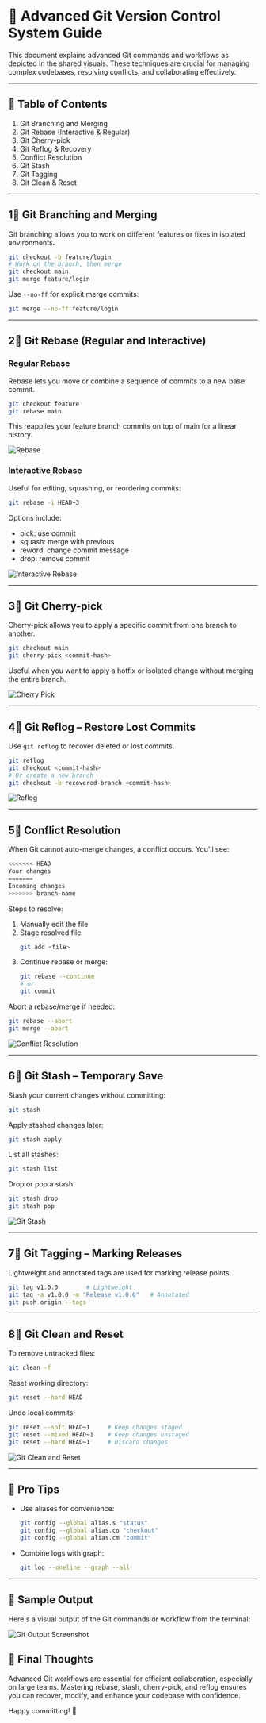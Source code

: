 # 🚀 Advanced Git Version Control System Guide

This document explains advanced Git commands and workflows as depicted in the shared visuals. These techniques are crucial for managing complex codebases, resolving conflicts, and collaborating effectively.

---

## 📂 Table of Contents

1. Git Branching and Merging
2. Git Rebase (Interactive & Regular)
3. Git Cherry-pick
4. Git Reflog & Recovery
5. Conflict Resolution
6. Git Stash
7. Git Tagging
8. Git Clean & Reset

---

## 1⃣ Git Branching and Merging

Git branching allows you to work on different features or fixes in isolated environments.

```bash
git checkout -b feature/login
# Work on the branch, then merge
git checkout main
git merge feature/login
```

Use `--no-ff` for explicit merge commits:

```bash
git merge --no-ff feature/login
```

<!-- No image provided for this section -->

---

## 2⃣ Git Rebase (Regular and Interactive)

### Regular Rebase

Rebase lets you move or combine a sequence of commits to a new base commit.

```bash
git checkout feature
git rebase main
```

This reapplies your feature branch commits on top of main for a linear history.

![Rebase](https://github.com/user-attachments/assets/ef153459-67d4-4430-91bc-10a581f57d1b)

### Interactive Rebase

Useful for editing, squashing, or reordering commits:

```bash
git rebase -i HEAD~3
```

Options include:
- pick: use commit
- squash: merge with previous
- reword: change commit message
- drop: remove commit

![Interactive Rebase](https://github.com/user-attachments/assets/715b1a73-3288-453b-a612-2da916abc375)

---

## 3⃣ Git Cherry-pick

Cherry-pick allows you to apply a specific commit from one branch to another.

```bash
git checkout main
git cherry-pick <commit-hash>
```

Useful when you want to apply a hotfix or isolated change without merging the entire branch.

![Cherry Pick](https://github.com/user-attachments/assets/1355085c-6d91-41f0-b341-a959726295bc)

---

## 4⃣ Git Reflog – Restore Lost Commits

Use `git reflog` to recover deleted or lost commits.

```bash
git reflog
git checkout <commit-hash>
# Or create a new branch
git checkout -b recovered-branch <commit-hash>
```

![Reflog](https://github.com/user-attachments/assets/f6f270c2-69e0-47e3-b9d4-2d45ad05a08e)

---

## 5⃣ Conflict Resolution

When Git cannot auto-merge changes, a conflict occurs. You'll see:

```bash
<<<<<<< HEAD
Your changes
=======
Incoming changes
>>>>>>> branch-name
```

Steps to resolve:

1. Manually edit the file
2. Stage resolved file:
   ```bash
   git add <file>
   ```
3. Continue rebase or merge:
   ```bash
   git rebase --continue
   # or
   git commit
   ```

Abort a rebase/merge if needed:

```bash
git rebase --abort
git merge --abort
```

![Conflict Resolution](https://github.com/user-attachments/assets/73166094-8dfb-4609-9075-702b82c3de1a)

---

## 6⃣ Git Stash – Temporary Save

Stash your current changes without committing:

```bash
git stash
```

Apply stashed changes later:

```bash
git stash apply
```

List all stashes:

```bash
git stash list
```

Drop or pop a stash:

```bash
git stash drop
git stash pop
```

![Git Stash](https://github.com/user-attachments/assets/eddfe452-1016-40bc-a112-b7893857edff)

---

## 7⃣ Git Tagging – Marking Releases

Lightweight and annotated tags are used for marking release points.

```bash
git tag v1.0.0        # Lightweight
git tag -a v1.0.0 -m "Release v1.0.0"   # Annotated
git push origin --tags
```

<!-- No image provided for this section -->

---

## 8⃣ Git Clean and Reset

To remove untracked files:

```bash
git clean -f
```

Reset working directory:

```bash
git reset --hard HEAD
```

Undo local commits:

```bash
git reset --soft HEAD~1     # Keep changes staged
git reset --mixed HEAD~1    # Keep changes unstaged
git reset --hard HEAD~1     # Discard changes
```

![Git Clean and Reset](https://github.com/user-attachments/assets/2c076dd3-94ac-4d3b-bef5-7996329aa5a5)

---

## 🧠 Pro Tips

- Use aliases for convenience:
  ```bash
  git config --global alias.s "status"
  git config --global alias.co "checkout"
  git config --global alias.cm "commit"
  ```

- Combine logs with graph:
  ```bash
  git log --oneline --graph --all
  ```

---
<section class="section">
  <h2>📸 Sample Output</h2>
  <p>Here's a visual output of the Git commands or workflow from the terminal:</p>
  <img src="https://github.com/user-attachments/assets/3f85d5d2-efc0-4710-8614-2a97acd5fa5e" alt="Git Output Screenshot">
</section>


## 📌 Final Thoughts

Advanced Git workflows are essential for efficient collaboration, especially on large teams. Mastering rebase, stash, cherry-pick, and reflog ensures you can recover, modify, and enhance your codebase with confidence.

Happy committing! 🚀
